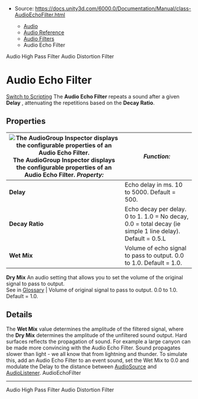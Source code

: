 * Source: https://docs.unity3d.com/6000.0/Documentation/Manual/class-AudioEchoFilter.html

  * [Audio](https://docs.unity3d.com/6000.0/Documentation/Manual/Audio.html)
  * [Audio Reference](https://docs.unity3d.com/6000.0/Documentation/Manual/AudioReference.html)
  * [Audio Filters](https://docs.unity3d.com/6000.0/Documentation/Manual/class-AudioEffect.html)
  * Audio Echo Filter


[](https://docs.unity3d.com/6000.0/Documentation/Manual/class-AudioHighPassFilter.html)
Audio High Pass Filter
[](https://docs.unity3d.com/6000.0/Documentation/Manual/class-AudioDistortionFilter.html)
Audio Distortion Filter
# Audio Echo Filter
[Switch to Scripting](https://docs.unity3d.com/6000.0/Documentation/ScriptReference/AudioEchoFilter.html "Go to AudioEchoFilter page in the Scripting Reference")
The **Audio Echo Filter** repeats a sound after a given **Delay** , attenuating the repetitions based on the **Decay Ratio**.
## Properties
![The AudioGroup Inspector displays the configurable properties of an Audio Echo Filter.](https://docs.unity3d.com/6000.0/Documentation/uploads/Main/AudioEchoFilter.png) The AudioGroup Inspector displays the configurable properties of an Audio Echo Filter. **_Property:_** | **_Function:_**  
---|---  
**Delay** | Echo delay in ms. 10 to 5000. Default = 500.  
**Decay Ratio** | Echo decay per delay. 0 to 1. 1.0 = No decay, 0.0 = total decay (ie simple 1 line delay). Default = 0.5.L  
**Wet Mix** | Volume of echo signal to pass to output. 0.0 to 1.0. Default = 1.0.  
**Dry Mix** An audio setting that allows you to set the volume of the original signal to pass to output.  
See in [Glossary](https://docs.unity3d.com/6000.0/Documentation/Manual/Glossary.html#DryMix) | Volume of original signal to pass to output. 0.0 to 1.0. Default = 1.0.  
## Details
The **Wet Mix** value determines the amplitude of the filtered signal, where the **Dry Mix** determines the amplitude of the unfiltered sound output.
Hard surfaces reflects the propagation of sound. For example a large canyon can be made more convincing with the Audio Echo Filter.
Sound propagates slower than light - we all know that from lightning and thunder. To simulate this, add an Audio Echo Filter to an event sound, set the Wet Mix to 0.0 and modulate the Delay to the distance between [AudioSource](https://docs.unity3d.com/6000.0/Documentation/Manual/class-AudioSource.html) and [AudioListener](https://docs.unity3d.com/6000.0/Documentation/Manual/class-AudioListener.html).
AudioEchoFilter
* * *
[](https://docs.unity3d.com/6000.0/Documentation/Manual/class-AudioHighPassFilter.html)
Audio High Pass Filter
[](https://docs.unity3d.com/6000.0/Documentation/Manual/class-AudioDistortionFilter.html)
Audio Distortion Filter
